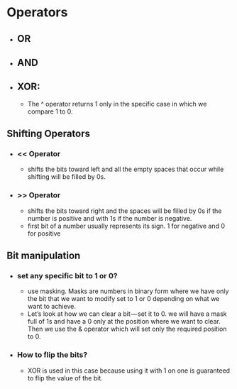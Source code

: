 # Operators
- ## OR
- ## AND
- ## XOR:
    - The ^ operator returns 1 only in the specific case in which we compare 1 to 0.

## Shifting Operators
- ### << Operator
    - shifts the bits toward left and all the empty spaces that occur while shifting will be filled by 0s.
- ### >> Operator
    - shifts the bits toward right and the spaces will be filled by 0s if the number is positive and with 1s if the number is negative.
    - first bit of a number usually represents its sign. 1 for negative and 0 for positive

## Bit manipulation
- ### set any specific bit to 1 or 0?
    - use masking. Masks are numbers in binary form where we have only the bit that we want to modify set to 1 or 0 depending on what we want to achieve. 
    - Let’s look at how we can clear a bit — set it to 0. we will have a mask full of 1s and have a 0 only at the position where we want to clear. Then we use the & operator which will set only the required position to 0.
- ### How to flip the bits?
    - XOR is used in this case because using it with 1 on one is guaranteed to flip the value of the bit.
